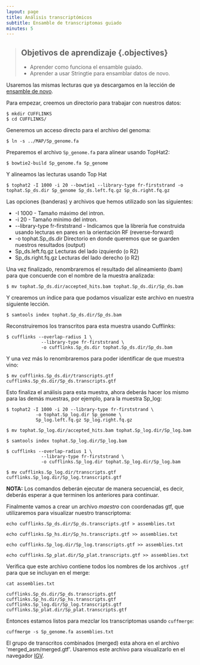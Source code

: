 ```yaml
---
layout: page
title: Análisis transcriptómicos
subtitle: Ensamble de transcriptomas guiado
minutes: 5
---
```

> ## Objetivos de aprendizaje {.objectives}
>
> *  Aprender como funciona el ensamble guiado.
> *  Aprender a usar Stringtie para ensamblar datos de novo.

Usaremos las mismas lecturas que ya descargamos en la lección de [ensamble de novo](02-assembly_denovo.html). 

Para empezar, creemos un directorio para trabajar con nuestros datos:

~~~ {.bash}
$ mkdir CUFFLINKS
$ cd CUFFLINKS/
~~~ 

Generemos un acceso directo para el archivo del genoma:

~~~ {.bash}
$ ln -s ../MAP/Sp_genome.fa
~~~

Preparemos el archivo `Sp_genome.fa` para alinear usando TopHat2:

~~~ {.bash}
$ bowtie2-build Sp_genome.fa Sp_genome
~~~

Y alineamos las lecturas usando Top Hat

~~~ {.bash}
$ tophat2 -I 1000 -i 20 --bowtie1 --library-type fr-firststrand -o tophat.Sp_ds.dir Sp_genome Sp_ds.left.fq.gz Sp_ds.right.fq.gz
~~~

Las opciones (banderas) y archivos que hemos utilizado son las siguientes:

* -I 1000 - Tamaño máximo del intron. 
* -i 20 - Tamaño mínimo del intron. 
* --library-type fr-firststrand - Indicamos que la librería fue construida usando 
lecturas en pares en la orientación RF (reverse-forward)
* -o tophat.Sp_ds.dir Directorio en donde queremos que se guarden nuestros resultados (output)
* Sp_ds.left.fq.gz Lecturas del lado izquierdo (o R2)
* Sp_ds.right.fq.gz Lecturas del lado derecho (o R2)

Una vez finalizado, renombraremos el resultado del alineamiento (bam) para que 
concuerde con el nombre de la muestra analizada:

~~~ {.bash}
$ mv tophat.Sp_ds.dir/accepted_hits.bam tophat.Sp_ds.dir/Sp_ds.bam
~~~ 

Y crearemos un índice para que podamos visualizar este archivo en nuestra siguiente 
lección.

~~~ {.bash}
$ samtools index tophat.Sp_ds.dir/Sp_ds.bam
~~~ 

Reconstruiremos los transcritos para esta muestra usando Cufflinks:

~~~ {.bash}
$ cufflinks --overlap-radius 1 \
             --library-type fr-firststrand \
             -o cufflinks.Sp_ds.dir tophat.Sp_ds.dir/Sp_ds.bam
~~~ 

Y una vez más lo renombraremos para poder identificar de que muestra vino:

~~~ {.bash}
$ mv cufflinks.Sp_ds.dir/transcripts.gtf cufflinks.Sp_ds.dir/Sp_ds.transcripts.gtf
~~~ 
 
Esto finaliza el análisis para esta muestra, ahora deberás hacer los mismo para las 
demás muestras, por ejemplo, para la muestra Sp_log:

~~~ {.bash}
$ tophat2 -I 1000 -i 20 --library-type fr-firststrand \
           -o tophat.Sp_log.dir Sp_genome \
           Sp_log.left.fq.gz Sp_log.right.fq.gz

$ mv tophat.Sp_log.dir/accepted_hits.bam tophat.Sp_log.dir/Sp_log.bam

$ samtools index tophat.Sp_log.dir/Sp_log.bam

$ cufflinks --overlap-radius 1 \
             --library-type fr-firststrand \
             -o cufflinks.Sp_log.dir tophat.Sp_log.dir/Sp_log.bam

$ mv cufflinks.Sp_log.dir/transcripts.gtf cufflinks.Sp_log.dir/Sp_log.transcripts.gtf
~~~ 

**NOTA:** Los comandos deberán ejecutar de manera secuencial, es decir, deberás esperar
a que terminen los anteriores para continuar.

Finalmente vamos a crear un archivo *maestro* con coordenadas gtf, que utilizaremos para
visualizar nuestro transcriptoma:

~~~ {.bash}
echo cufflinks.Sp_ds.dir/Sp_ds.transcripts.gtf > assemblies.txt

echo cufflinks.Sp_hs.dir/Sp_hs.transcripts.gtf >> assemblies.txt

echo cufflinks.Sp_log.dir/Sp_log.transcripts.gtf >> assemblies.txt

echo cufflinks.Sp_plat.dir/Sp_plat.transcripts.gtf >> assemblies.txt
~~~
  
 Verifica que este archivo contiene todos los nombres de los archivos `.gtf` para que 
 se incluyan en el merge:

~~~ {.bash}
cat assemblies.txt 
~~~

~~~ {.output}
cufflinks.Sp_ds.dir/Sp_ds.transcripts.gtf
cufflinks.Sp_hs.dir/Sp_hs.transcripts.gtf
cufflinks.Sp_log.dir/Sp_log.transcripts.gtf
cufflinks.Sp_plat.dir/Sp_plat.transcripts.gtf
~~~

Entonces estamos listos para mezclar los transcriptomas usando `cuffmerge`:

~~~ {.bash}
cuffmerge -s Sp_genome.fa assemblies.txt
~~~ 

El grupo de transcritos combinados (merged) esta ahora en el archivo 'merged_asm/merged.gtf'.
Usaremos este archivo para visualizarlo en el navegador [IGV](http://software.broadinstitute.org/software/igv/).
